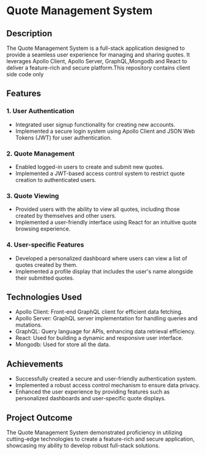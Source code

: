 # Quote Management System

## Description

The Quote Management System is a full-stack application designed to provide a seamless user experience for managing and sharing quotes. It leverages Apollo Client, Apollo Server, GraphQL,Mongodb and React to deliver a feature-rich and secure platform.This repository contains client side code only

## Features

### 1. User Authentication

- Integrated user signup functionality for creating new accounts.
- Implemented a secure login system using Apollo Client and JSON Web Tokens (JWT) for user authentication.

### 2. Quote Management

- Enabled logged-in users to create and submit new quotes.
- Implemented a JWT-based access control system to restrict quote creation to authenticated users.

### 3. Quote Viewing

- Provided users with the ability to view all quotes, including those created by themselves and other users.
- Implemented a user-friendly interface using React for an intuitive quote browsing experience.

### 4. User-specific Features

- Developed a personalized dashboard where users can view a list of quotes created by them.
- Implemented a profile display that includes the user's name alongside their submitted quotes.

## Technologies Used

- Apollo Client: Front-end GraphQL client for efficient data fetching.
- Apollo Server: GraphQL server implementation for handling queries and mutations.
- GraphQL: Query language for APIs, enhancing data retrieval efficiency.
- React: Used for building a dynamic and responsive user interface.
- Mongodb: Used for store all the data.

## Achievements

- Successfully created a secure and user-friendly authentication system.
- Implemented a robust access control mechanism to ensure data privacy.
- Enhanced the user experience by providing features such as personalized dashboards and user-specific quote displays.

## Project Outcome

The Quote Management System demonstrated proficiency in utilizing cutting-edge technologies to create a feature-rich and secure application, showcasing my ability to develop robust full-stack solutions.
